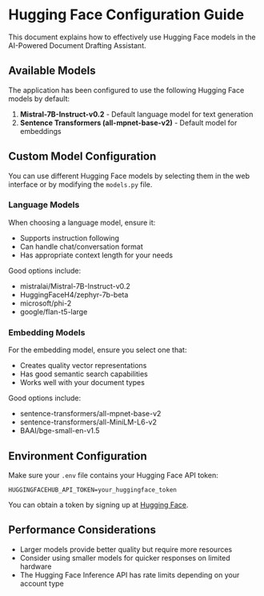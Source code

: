 # Hugging Face Configuration Guide

This document explains how to effectively use Hugging Face models in the AI-Powered Document Drafting Assistant.

## Available Models

The application has been configured to use the following Hugging Face models by default:

1. **Mistral-7B-Instruct-v0.2** - Default language model for text generation
2. **Sentence Transformers (all-mpnet-base-v2)** - Default model for embeddings

## Custom Model Configuration

You can use different Hugging Face models by selecting them in the web interface or by modifying the `models.py` file.

### Language Models

When choosing a language model, ensure it:
- Supports instruction following
- Can handle chat/conversation format
- Has appropriate context length for your needs

Good options include:
- mistralai/Mistral-7B-Instruct-v0.2
- HuggingFaceH4/zephyr-7b-beta
- microsoft/phi-2
- google/flan-t5-large

### Embedding Models

For the embedding model, ensure you select one that:
- Creates quality vector representations
- Has good semantic search capabilities
- Works well with your document types

Good options include:
- sentence-transformers/all-mpnet-base-v2
- sentence-transformers/all-MiniLM-L6-v2
- BAAI/bge-small-en-v1.5

## Environment Configuration

Make sure your `.env` file contains your Hugging Face API token:

```
HUGGINGFACEHUB_API_TOKEN=your_huggingface_token
```

You can obtain a token by signing up at [Hugging Face](https://huggingface.co/settings/tokens).

## Performance Considerations

- Larger models provide better quality but require more resources
- Consider using smaller models for quicker responses on limited hardware
- The Hugging Face Inference API has rate limits depending on your account type
